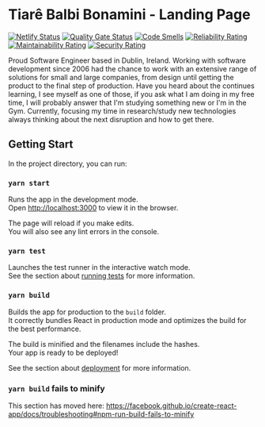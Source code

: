 # Tiarê Balbi Bonamini - Landing Page

[![Netlify Status](https://api.netlify.com/api/v1/badges/8ca10db0-9c46-42e2-a1f2-54198f4fdd08/deploy-status)](https://app.netlify.com/sites/tiarebalbi/deploys)
[![Quality Gate Status](https://sonarcloud.io/api/project_badges/measure?project=tiarebalbi_tiarebalbi-website&metric=alert_status)](https://sonarcloud.io/dashboard?id=tiarebalbi_tiarebalbi-website)
[![Code Smells](https://sonarcloud.io/api/project_badges/measure?project=tiarebalbi_tiarebalbi-website&metric=code_smells)](https://sonarcloud.io/dashboard?id=tiarebalbi_tiarebalbi-website)
[![Reliability Rating](https://sonarcloud.io/api/project_badges/measure?project=tiarebalbi_tiarebalbi-website&metric=reliability_rating)](https://sonarcloud.io/dashboard?id=tiarebalbi_tiarebalbi-website)
[![Maintainability Rating](https://sonarcloud.io/api/project_badges/measure?project=tiarebalbi_tiarebalbi-website&metric=sqale_rating)](https://sonarcloud.io/dashboard?id=tiarebalbi_tiarebalbi-website)
[![Security Rating](https://sonarcloud.io/api/project_badges/measure?project=tiarebalbi_tiarebalbi-website&metric=security_rating)](https://sonarcloud.io/dashboard?id=tiarebalbi_tiarebalbi-website)

Proud Software Engineer based in Dublin, Ireland. 
Working with software development since 2006 had the chance to work 
with an extensive range of solutions for small and large companies, 
from design until getting the product to the final step of production.
Have you heard about the continues learning, I see myself as one of 
those, if you ask what I am doing in my free time, 
I will probably answer that I'm studying something new or 
I'm in the Gym. Currently, focusing my time in research/study 
new technologies always thinking about the next disruption and how to get there.


## Getting Start

In the project directory, you can run:

### `yarn start`

Runs the app in the development mode.<br>
Open [http://localhost:3000](http://localhost:3000) to view it in the browser.

The page will reload if you make edits.<br>
You will also see any lint errors in the console.

### `yarn test`

Launches the test runner in the interactive watch mode.<br>
See the section about [running tests](https://facebook.github.io/create-react-app/docs/running-tests) for more information.

### `yarn build`

Builds the app for production to the `build` folder.<br>
It correctly bundles React in production mode and optimizes the build for the best performance.

The build is minified and the filenames include the hashes.<br>
Your app is ready to be deployed!

See the section about [deployment](https://facebook.github.io/create-react-app/docs/deployment) for more information.

### `yarn build` fails to minify

This section has moved here: https://facebook.github.io/create-react-app/docs/troubleshooting#npm-run-build-fails-to-minify
